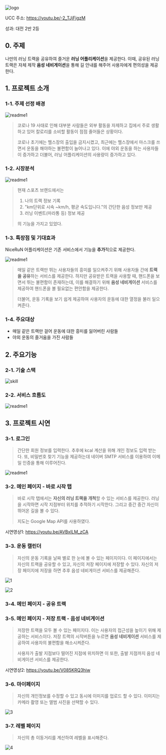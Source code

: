 ![logo](./Asset/Readme_Asset/logo.PNG)

UCC 주소: https://youtu.be/-2_TJjFjgzM

성과: 대전 2반 2등



## 0. 주제

나만의 러닝 트랙을 공유하여 즐거운 **러닝 어플리케이션**을 제공한다. 이때, 공유된 러닝 트랙은 자체 제작 **음성 네비게이션**을 통해 길 안내를 해주어 사용자에게 편의성을 제공한다.



## 1. 프로젝트 소개

### 1-1. 주제 선정 배경

![readme1](./Asset/Readme_Asset/readme1.PNG)

> 코로나 19 사태로 인해 대부분 사람들은 외부 활동을 자제하고 집에서 주로 생활하고 있어 칼로리를 소비할 활동이 점점 줄어들은 상황이다. 
>
> 코로나 초기에는 헬스장의 출입을 금지시켰고, 최근에는 헬스장에서 마스크를 쓰면서 운동을 해야하는 불편함이 늘어나고 있다. 이에 야외 운동을 하는 사용자들이 증가하고 더불어, 러닝 어플리케이션의 사용량이 증가하고 있다.

### 1-2. 시장분석

![readme1](./Asset/Readme_Asset/readme2.PNG)

> 현재 스포츠 브랜드에서는
>
> 1. 나의 트랙 정보 기록
> 2. "km단위로 시속 ~km/h, 평균 속도입니다."의 간단한 음성 정보만 제공
> 3. 러닝 이벤트(마라통 등) 정보 제공
>
> 의 기능을 가지고 있었다.

### 1-3. 특장점 및 기대효과

NiceRuN 어플리케이션은 기존 서비스에서 기능을 **추가**적으로 제공한다.

![readme1](./Asset/Readme_Asset/readme3.PNG)

>매일 같은 트랙만 뛰는 사용자들의 흥미를 일으켜주기 위해 사용자들 간에 **트랙을 공유**하는 서비스를 제공한다. 하지만 공유받은 트랙을 사용할 때, 핸드폰을 보면서 뛰는 불편함이 존재하는데, 이를 해결하기 위해 **음성 네비게이션** 서비스를 제공하여 핸드폰을 볼 필요없는 편안함을 제공한다.
>
>더불어, 운동 기록을 보기 쉽게 제공하여 사용자의 운동에 대한 열정을 불러 일으켜준다.

### 1-4. 주요대상

- 매일 같은 트랙만 걸어 운동에 대한 흥미를 잃어버린 사람들
- 야외 운동의 즐거움을 가진 사람들



## 2. 주요기능

### 2-1. 기술 스택

![skill](./Asset/Readme_Asset/skill.jpg)

### 2-2. 서비스 흐름도

![readme1](./Asset/Readme_Asset/readme4.PNG)



## 3. 프로젝트 시연

### 3-1. 로그인

> 간단한 회원 정보를 입력한다. 추후에 kcal 계산을 위해 개인 정보도 입력 받는다. 또, 비밀번호 찾기 기능을 제공하는데 네이버 SMTP 서비스를 이용하여 이메일 인증을 통해 이루어진다.

![readme1](./Asset/Readme_Asset/readme5.PNG)

### 3-2. 메인 페이지 - 바로 시작 탭

> 바로 시작 탭에서는 **자신의 러닝 트랙을 개척**할 수 있는 서비스를 제공한다. 러닝을 시작하면 시작 지점부터 위치를 추적하기 시작한다. 그리고 중간 중간 자신이 뛰어온 길을 볼 수 있다.
>
> 지도는 Google Map API를 사용하였다.

시연영상1: https://youtu.be/AVBxILM_zCA

### 3-3. 운동 캘린더

> 자신의 운동 기록을 날짜 별로 한 눈에 볼 수 있는 페이지이다. 이 페이지에서는 자신의 트랙을 공유할 수 있고, 자신의 저장 페이지에 저장할 수 있다. 자신의 저장 페이지에 저장을 하면 추후 음성 네비게이션 서비스를 제공해준다.

![1](./Asset/Readme_Asset/1.gif)



![2](./Asset/Readme_Asset/2.gif)

### 3-4.  메인 페이지 - 공유 트랙



### 3-5.  메인 페이지 - 저장 트랙 - 음성 네비게이션

> 저장한 트랙을 모두 볼 수 있는 페이지다. 이는 사용자의 접근성을 높이기 위해 제공하는 서비스이다. 저장 트랙의 시작버튼을 누르면 **음성 네비게이션** 서비스를 제공하여 사용자의 불편함을 해소시켜준다.
>
> 사용자가 출발 지점보다 떨어진 지점에 위치하면 이 또한, 출발 지점까지 음성 네비게이션 서비스를 제공한다.

시연영상2: https://youtu.be/V085KRQ3hiw

### 3-6. 마이페이지

> 자신의 개인정보를 수정할 수 있고 동시에 이미지를 업로드 할 수 있다. 이미지는 카메라 촬영 또는 앨범 사진을 선택할 수 있다.

![3](./Asset/Readme_Asset/3.gif)

### 3-7. 레벨 페이지

> 자신의 총 이동거리를 계산하여 레벨을 표시해준다.

![4](./Asset/Readme_Asset/4.gif)